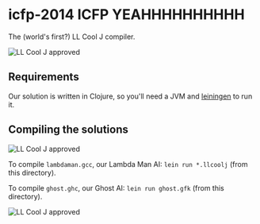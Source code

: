 # icfp-2014 ICFP YEAHHHHHHHHHH

The (world's first?) LL Cool J compiler.

![LL Cool J approved](http://media.giphy.com/media/10DDXIuJMGzqbC/giphy.gif)

## Requirements

Our solution is written in Clojure, so you'll need a JVM and [leiningen](http://leiningen.org) to run it.

## Compiling the solutions

![LL Cool J approved](http://uproxx.files.wordpress.com/2013/02/ll-cool-j.gif)

To compile `lambdaman.gcc`, our Lambda Man AI:
`lein run *.llcoolj` (from this directory).

To compile `ghost.ghc`, our Ghost AI:
`lein run ghost.gfk` (from this directory).

![LL Cool J approved](http://24.media.tumblr.com/tumblr_lhv4e40Z1j1qgnq3do1_400.gif)

